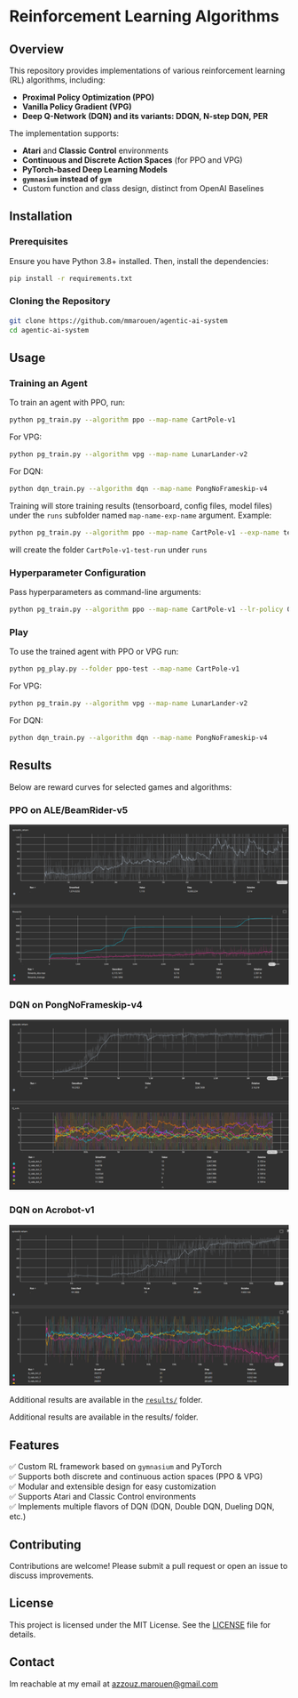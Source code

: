 # Reinforcement Learning Algorithms

## Overview
This repository provides implementations of various reinforcement learning (RL) algorithms, including:
- **Proximal Policy Optimization (PPO)**
- **Vanilla Policy Gradient (VPG)**
- **Deep Q-Network (DQN) and its variants: DDQN, N-step DQN, PER**

The implementation supports:
- **Atari** and **Classic Control** environments
- **Continuous and Discrete Action Spaces** (for PPO and VPG)
- **PyTorch-based Deep Learning Models**
- **`gymnasium` instead of `gym`**
- Custom function and class design, distinct from OpenAI Baselines

## Installation
### Prerequisites
Ensure you have Python 3.8+ installed. Then, install the dependencies:

```bash
pip install -r requirements.txt
```

### Cloning the Repository
```bash
git clone https://github.com/mmarouen/agentic-ai-system
cd agentic-ai-system
```

## Usage

### Training an Agent
To train an agent with PPO, run:
```bash
python pg_train.py --algorithm ppo --map-name CartPole-v1
```
For VPG:
```bash
python pg_train.py --algorithm vpg --map-name LunarLander-v2
```
For DQN:
```bash
python dqn_train.py --algorithm dqn --map-name PongNoFrameskip-v4
```
Training will store training results (tensorboard, config files, model files) under the `runs` subfolder named `map-name-exp-name` argument.
Example:
```bash
python pg_train.py --algorithm ppo --map-name CartPole-v1 --exp-name test-run
```
will create the folder `CartPole-v1-test-run` under `runs`


### Hyperparameter Configuration
Pass hyperparameters as command-line arguments:
```bash
python pg_train.py --algorithm ppo --map-name CartPole-v1 --lr-policy 0.0003 --gamma 0.97 --shared-network False
```

### Play
To use the trained agent with PPO or VPG run:
```bash
python pg_play.py --folder ppo-test --map-name CartPole-v1
```
For VPG:
```bash
python pg_train.py --algorithm vpg --map-name LunarLander-v2
```
For DQN:
```bash
python dqn_train.py --algorithm dqn --map-name PongNoFrameskip-v4
```


## Results
Below are reward curves for selected games and algorithms:

### PPO on ALE/BeamRider-v5
![PPO Beamrider](./results/ppo-beamrider.png)

### DQN on PongNoFrameskip-v4
![DQN Pong](./results/dqn-pong.png)

### DQN on Acrobot-v1
![DQN Acrobot](./results/dqn-acrobot.png)

Additional results are available in the [`results/`](./results/) folder.

Additional results are available in the results/ folder.
## Features
✅ Custom RL framework based on `gymnasium` and PyTorch  
✅ Supports both discrete and continuous action spaces (PPO & VPG)  
✅ Modular and extensible design for easy customization  
✅ Supports Atari and Classic Control environments  
✅ Implements multiple flavors of DQN (DQN, Double DQN, Dueling DQN, etc.)  

## Contributing
Contributions are welcome! Please submit a pull request or open an issue to discuss improvements.

## License
This project is licensed under the MIT License. See the [LICENSE](LICENSE) file for details.

## Contact
Im reachable at my email at azzouz.marouen@gmail.com

